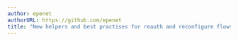 ```yaml
---
author: epenet
authorURL: https://github.com/epenet
title: "New helpers and best practises for reauth and reconfigure flows"
---
```


